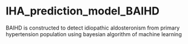# IHA_prediction_model_BAIHD
BAIHD is constructed to detect idiopathic aldosteronism from primary hypertension population using bayesian algorithm of machine learning
